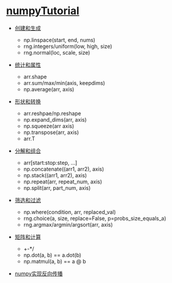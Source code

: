 # [numpyTutorial]([推导反向传播与Numpy手撕BP神经网络_哔哩哔哩_bilibili](https://www.bilibili.com/video/BV1db4y1j7Qo?spm_id_from=333.880.my_history.page.click))

- [创建和生成](https://github.com/MorvanLi/numpyTutorial/blob/main/np1_%E5%88%9B%E5%BB%BA%E5%92%8C%E7%94%9F%E6%88%90.ipynb)
  - np.linspace(start, end, nums)
  - rng.integers/uniform(low, high, size)
  - rng.normal(loc, scale, size)
- [统计和属性](https://github.com/MorvanLi/numpyTutorial/blob/main/np2_%E7%BB%9F%E8%AE%A1%E5%92%8C%E5%B1%9E%E6%80%A7.ipynb)
  - arr.shape
  -  arr.sum/max/min(axis, keepdims)
  - np.average(arr, axis)
- [形状和转换](https://github.com/MorvanLi/numpyTutorial/blob/main/np3_%E5%BD%A2%E7%8A%B6%E5%92%8C%E8%BD%AC%E6%8D%A2.ipynb)
  - arr.reshpae/np.reshape
  - np.expand_dims(arr, axis)
  - np.squeeze(arr axis)
  - np.transpose(arr, axis)
  - arr.T
- [分解和组合](https://github.com/MorvanLi/numpyTutorial/blob/main/np4_%E5%88%86%E8%A7%A3%E5%92%8C%E7%BB%84%E5%90%88.ipynb)
  - arr[start:stop:step, ...]
  - np.concatenate((arr1, arr2), axis)
  - np.stack((arr1, arr2), axis)
  - np.repeat(arr, repeat_num, axis)
  - np.split(arr, part_num, axis)
- [筛选和过滤](https://github.com/MorvanLi/numpyTutorial/blob/main/np5_%E7%AD%9B%E9%80%89%E5%92%8C%E8%BF%87%E6%BB%A4.ipynb)
  - np.where(condition, arr, replaced_val)
  - rng.choice(a, size, replace=False, p=probs_size_equals_a)
  - rng.argmax/argmin/argsort(arr, axis)
- [矩阵和计算](https://github.com/MorvanLi/numpyTutorial/blob/main/np6_%E7%9F%A9%E9%98%B5%E5%92%8C%E8%AE%A1%E7%AE%97.ipynb)
  - +-*/
  - np.dot(a, b) == a.dot(b)
  - np.matmul(a, b) == a @ b

- [numpy实现反向传播](https://github.com/MorvanLi/numpyTutorial/blob/main/np7_%E5%8F%8D%E5%90%91%E4%BC%A0%E6%92%AD.ipynb)